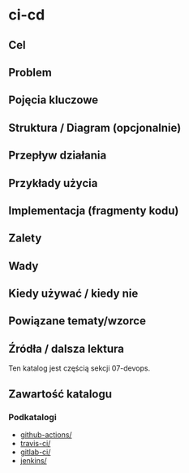 # ci-cd

## Cel

## Problem

## Pojęcia kluczowe

## Struktura / Diagram (opcjonalnie)

## Przepływ działania

## Przykłady użycia

## Implementacja (fragmenty kodu)

## Zalety

## Wady

## Kiedy używać / kiedy nie

## Powiązane tematy/wzorce

## Źródła / dalsza lektura


Ten katalog jest częścią sekcji 07-devops.

## Zawartość katalogu

### Podkatalogi

- [github-actions/](github-actions/)
- [travis-ci/](travis-ci/)
- [gitlab-ci/](gitlab-ci/)
- [jenkins/](jenkins/)


